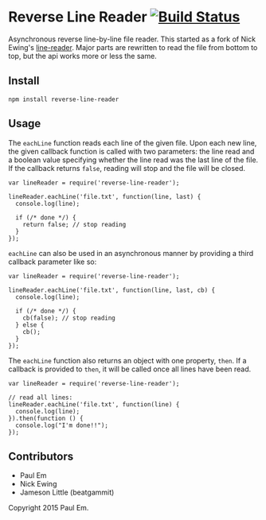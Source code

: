 Reverse Line Reader [![Build Status](https://secure.travis-ci.org/paul-em/reverse-line-reader.png?branch=master)](http://travis-ci.org/paul-em/reverse-line-reader)
===========

Asynchronous reverse line-by-line file reader. This started as a fork of Nick Ewing's [line-reader](https://github.com/nickewing/line-reader). Major parts are rewritten to read the file from bottom to top, but the api works more or less the same.

Install
-------

`npm install reverse-line-reader`

Usage
-----

The `eachLine` function reads each line of the given file.  Upon each new line,
the given callback function is called with two parameters: the line read and a
boolean value specifying whether the line read was the last line of the file.
If the callback returns `false`, reading will stop and the file will be closed.

    var lineReader = require('reverse-line-reader');

    lineReader.eachLine('file.txt', function(line, last) {
      console.log(line);

      if (/* done */) {
        return false; // stop reading
      }
    });

`eachLine` can also be used in an asynchronous manner by providing a third
callback parameter like so:

    var lineReader = require('reverse-line-reader');

    lineReader.eachLine('file.txt', function(line, last, cb) {
      console.log(line);

      if (/* done */) {
        cb(false); // stop reading
      } else {
        cb();
      }
    });

The `eachLine` function also returns an object with one property, `then`.  If a
callback is provided to `then`, it will be called once all lines have been read.

    var lineReader = require('reverse-line-reader');

    // read all lines:
    lineReader.eachLine('file.txt', function(line) {
      console.log(line);
    }).then(function () {
      console.log("I'm done!!");
    });


Contributors
------------

* Paul Em
* Nick Ewing
* Jameson Little (beatgammit)

Copyright 2015 Paul Em.
